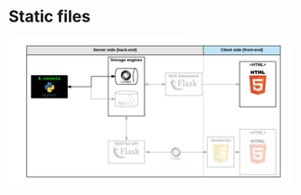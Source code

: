 # Static files

![image](https://github.com/chiamakaikeanyi/AirBnB_clone/blob/master/hbnb_step1.png?raw=true)
